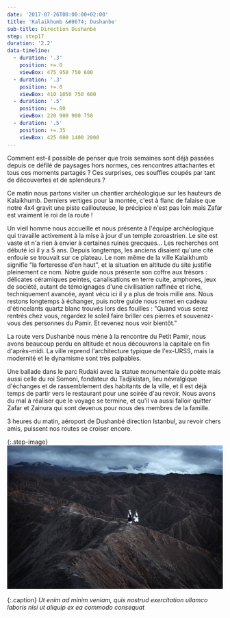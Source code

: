 ```yaml
---
date: '2017-07-26T00:00:00+02:00'
title: 'Kalaikhumb &#8674; Dushanbe'
sub-title: Direction Dushanbé
step: step17
duration: '2.2'
data-timeline:
  - duration: '.3'
    position: +=.0
    viewBox: 475 950 750 600
  - duration: '.3'
    position: +=.0
    viewBox: 410 1050 750 600
  - duration: '.5'
    position: +=.80
    viewBox: 220 900 900 750
  - duration: '.5'
    position: +=.35
    viewBox: 425 600 1400 2000
---
```

Comment est-il possible de penser que trois semaines sont déjà passées depuis ce défilé de paysages hors normes, ces rencontres attachantes et tous ces moments partagés ? Ces surprises, ces souffles coupés par tant de découvertes et de splendeurs ?

Ce matin nous partons visiter un chantier archéologique sur les hauteurs de Kalaikhumb. Derniers vertiges pour la montée, c'est à flanc de falaise que notre 4x4 gravit une piste caillouteuse, le précipice n'est pas loin mais Zafar est vraiment le roi de la route !

Un vieil homme nous accueille et nous présente à l'équipe archéologique qui travaille activement à la mise à jour d'un temple zoroastrien. Le site est vaste et n'a rien à envier à certaines ruines grecques...  Les recherches ont débuté ici il y a 5 ans. Depuis longtemps, les anciens disaient qu'une cité enfouie se trouvait sur ce plateau. Le nom même de la ville Kalaikhumb signifie "la forteresse d'en haut", et la situation en altitude du site justifie pleinement ce nom. Notre guide nous présente son coffre aux trésors : délicates céramiques peintes, canalisations en terre cuite, amphores, jeux de société, autant de témoignages d'une civilisation raffinée et riche, techniquement avancée, ayant vécu ici il y a plus de trois mille ans. Nous restons longtemps à échanger, puis notre guide nous remet en cadeau d'étincelants quartz blanc trouvés lors des fouilles : "Quand vous serez rentrés chez vous, regardez le soleil faire briller ces pierres et souvenez-vous des personnes du Pamir. Et revenez nous voir bientôt."

La route vers Dushanbé nous mène à la rencontre du Petit Pamir, nous avons beaucoup perdu en altitude et nous découvrons la capitale en fin d'après-midi. La ville reprend l'architecture typique de l'ex-URSS, mais la modernité et le dynamisme sont très palpables.

Une ballade dans le parc Rudaki avec la statue monumentale du poète mais aussi celle du roi Somoni, fondateur du Tadjikistan, lieu névralgique d'échanges et de rassemblement des habitants de la ville, et il est déjà temps de partir vers le restaurant pour une soirée d'au revoir. Nous avons du mal à réaliser que le voyage se termine, et qu'il va aussi falloir quitter Zafar et Zainura qui sont devenus pour nous des membres de la famille.

3 heures du matin, aéroport de Dushanbé direction Istanbul, au revoir chers amis, puissent nos routes se croiser encore. 

{:.step-image}
[![](/assets/img/uploads/kirghyzstan.jpeg)](/assets/img/uploads/kirghyzstan.jpeg "kirghyzstan")

{:.caption}
_Ut enim ad minim veniam, quis nostrud exercitation ullamco laboris nisi ut aliquip ex ea commodo consequat_
